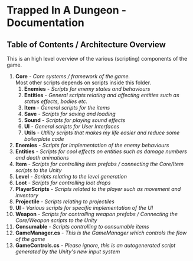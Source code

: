 ﻿# Trapped In A Dungeon - Documentation

## Table of Contents / Architecture Overview
This is an high level overview of the various (scripting) components of the game.

1. **Core** - _Core systems / framework of the game. <br/>_
   Most other scripts depends on scripts inside this folder. <br/>
   1. **Enemies** - _Scripts for enemy states and behaviours_
   2. **Entities** - _General scripts relating and affecting entities such as status effects, bodies etc._
   3. **Item** - _General scripts for the items_
   4. **Save** - _Scripts for saving and loading_
   5. **Sound** - _Scripts for playing sound effects_
   6. **UI** - _General scripts for User Interfaces_
   7. **Utils** - _Utility scripts that makes my life easier and reduce some boilerplate code_
2. **Enemies** - _Scripts for implementation of the enemy behaviours_
3. **Entities** - _Scripts for cool effects on entities such as damage numbers and death animations_
4. **Item** - _Scripts for controlling item prefabs / connecting the Core/Item scripts to the Unity_ 
5. **Level** - _Scripts relating to the level generation_
6. **Loot** - _Scripts for controlling loot drops_
7. **PlayerScripts** - _Scripts related to the player such as movement and inventory_
8. **Projectile** - _Scripts relating to projectiles_
9. **UI** - _Various scripts for specific implementation of the UI_
10. **Weapon** - _Scripts for controlling weapon prefabs / Connecting the Core/Weapon scripts to the Unity_
11. **Consumable** - _Scripts controlling to consumable items_
12. **GameManager.cs** - _This is the GameManager which controls the flow of the game_
13. **GameControls.cs** - _Please ignore, this is an autogenerated script generated by the Unity's new input system_